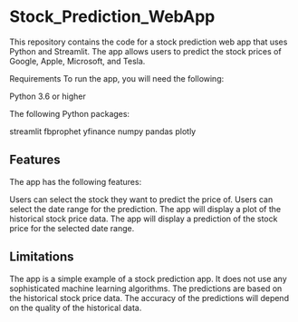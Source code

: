 # Stock_Prediction_WebApp
This repository contains the code for a stock prediction web app that uses Python and Streamlit. The app allows users to predict the stock prices of Google, Apple, Microsoft, and Tesla.

Requirements
To run the app, you will need the following:

Python 3.6 or higher

The following Python packages:

streamlit
fbprophet
yfinance
numpy
pandas
plotly

## Features

The app has the following features:

Users can select the stock they want to predict the price of.
Users can select the date range for the prediction.
The app will display a plot of the historical stock price data.
The app will display a prediction of the stock price for the selected date range.

## Limitations

The app is a simple example of a stock prediction app. It does not use any sophisticated machine learning algorithms. The predictions are based on the historical stock price data. The accuracy of the predictions will depend on the quality of the historical data.
